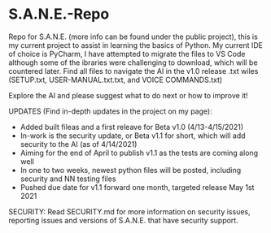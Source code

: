# S.A.N.E.-Repo
Repo for S.A.N.E. (more info can be found under the public project), this is my current project to assist in learning the basics of Python. My current IDE of choice is PyCharm, I have attempted to migrate the files to VS Code although some of the ibraries were challenging to download, which will be countered later. Find all files to navigate the AI in the v1.0 release .txt wiles (SETUP.txt, USER-MANUAL.txt.txt, and VOICE COMMANDS.txt)

Explore the AI and please suggest what to do next or how to improve it!




UPDATES (Find in-depth updates in the project on my page):
- Added built fileas and a first releave for Beta v1.0 (4/13-4/15/2021)
- In-work is the security update, or Beta v1.1 for short, which will add security to the AI (as of 4/14/2021)
- Aiming for the end of April to publish v1.1 as the tests are coming along well
- In one to two weeks, newest python files will be posted, including security and NN testing files
- Pushed due date for v1.1 forward one month, targeted release May 1st 2021

SECURITY:
Read SECURITY.md for more information on security issues, reporting issues and versions of S.A.N.E. that have security support.

